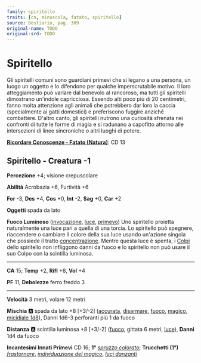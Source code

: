 ```yaml
---
family: spiritello
traits: [cn, minuscola, fatato, spiritello]
source: Bestiario, pag. 309
original-name: TODO
original-srd: TODO
---
```


# Spiritello

Gli spiritelli comuni sono guardiani primevi che si legano a una persona, un luogo un oggetto e lo difendono per qualche imperscrutabile motivo. Il loro atteggiamento può variare dal benevolo al rancoroso, ma tutti gli spiritelli dimostrano un'indole capricciosa. Essendo alti poco più di 20 centimetri, fanno molta attenzione agli animali che potrebbero dar loro la caccia (specialmente ai gatti domestici) e preferiscono fuggire anziché combattere. D'altro canto, gli spiritelli nutrono una curiosità sfrenata nei confronti di tutte le forme di magia e si radunano a capofitto attorno alle intersezioni di linee sincroniche o altri luoghi di potere.

**[Ricordare Conoscenze - Fatato (Natura)](/azioni/ricordare-conoscenze)**: CD 13

## Spiritello - Creatura -1

**Percezione** +4; visione crepuscolare

**Abilità** Acrobazia +6, Furtività +6

**For** -3, **Des** +4, **Cos** +0, **Int** -2, **Sag** +0, **Car** +2

**Oggetti** spada da lato

**Fuoco Luminoso** ([invocazione](/tratti/invocazione), [luce](/tratti/luce), [primevo](/tratti/primevo)) Uno spiritello proietta naturalmente una luce pari a quella di una torcia. Lo spiritello può spegnere, riaccendere o cambiare il colore della sua luce usando un'azione singola che possiede il tratto [concentrazione](/tratti/concentrazione). Mentre questa luce è spenta, i [Colpi](/azioni/colpire) dello spiritello non infliggono danni da fuoco e lo spiritello non può usare il suo Colpo con la scintilla luminosa.

***

**CA** 15; **Temp** +2, **Rifl** +8, **Vol** +4

**PF** 11, **Debolezze** ferro freddo 3

***

**Velocità** 3 metri, volare 12 metri

**Mischia** :a: spada da lato +8 \[+3/-2] ([accurata](/tratti/accurata), [disarmare](/tratti/disarmare), [fuoco](/tratti/fuoco), [magico](/tratti/magico), [micidiale 1d8](/tratti/micidiale)), Danni 1d6-3 perforanti più 1 da fuoco

**Distanza** :a: scintilla luminosa +8 \[+3/-2] ([fuoco](/tratti/fuoco), gittata 6 metri, [luce](/tratti/luce)), **Danni** 1d4 da fuoco

**Incantesimi Innati Primevi** CD 16; **1°** *[spruzzo colorato](/incantesimi/spruzzo-colorato)*; **Trucchetti (1°)** *[frastornare](/incantesimi/frastornare)*, *[individuazione del magico](/incantesimi/individuazione-del-magico)*, *[luci danzanti](/incantesimi/luci-danzanti)*
